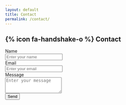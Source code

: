 ```yaml
---
layout: default
title: Contact
permalink: /contact/
---
```


<div class='container-fluid container-content'>
  <div class='row'>
    <div class='col-md-8 col-md-offset-2'>
      <div class='page-header'>
        <h2>
          {% icon fa-handshake-o %}
          Contact
        </h2>
      </div>
    </div>
    <div class='col-md-8 col-md-offset-2'>
      <form action='https://formspree.io/me@cameronstanley.com' method='POST' class='form-horizontal'>
        <div class='form-group'>
          <label for='name' class='col-sm-2 control-label'>Name</label>
          <div class='col-sm-8'>
            <input type='text' id='name' name='name' class='form-control' placeholder='Enter your name'>
          </div>
        </div>
        <div class='form-group'>
          <label for='email' class='col-sm-2 control-label'>Email</label>
          <div class='col-sm-8'>
            <input type="email" id='email' name="email" class='form-control' placeholder='Enter your email'>
          </div>
        </div>
        <div class='form-group'>
          <label for='email' class='col-sm-2 control-label'>Message</label>
          <div class='col-sm-8'>
            <textarea id='message' name='message' class='form-control' placeholder='Enter your message' rows='3'></textarea>
          </div>
        </div>
        <div class='form-group'>
          <div class='col-sm-offset-2 col-sm-8'>
            <input type="submit" class='btn btn-md btn-primary' value="Send">
          </div>
        </div>
      </form>
    </div>
  </div>
</div>
